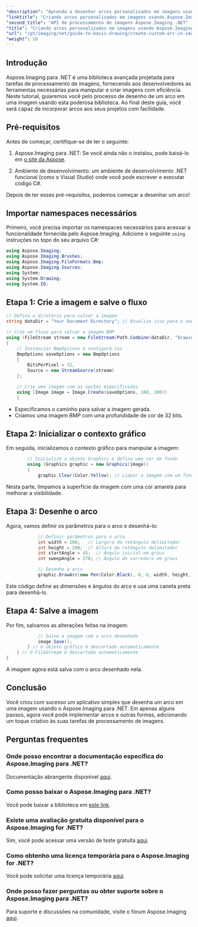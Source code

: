 ```yaml
---
"description": "Aprenda a desenhar arcos personalizados em imagens usando o Aspose.Imaging para .NET. Siga as instruções passo a passo para configurar sua imagem, inicializar o contexto gráfico, definir os parâmetros do arco e salvar o resultado final."
"linktitle": "Criando arcos personalizados em imagens usando Aspose.Imaging para .NET"
"second_title": "API de processamento de imagens Aspose.Imaging .NET"
"title": "Criando arcos personalizados em imagens usando Aspose.Imaging para .NET"
"url": "/pt/imaging/net/guide-to-basic-drawing/create-custom-arc-in-images/"
"weight": 10
---
```


## Introdução

Aspose.Imaging para .NET é uma biblioteca avançada projetada para tarefas de processamento de imagens, fornecendo aos desenvolvedores as ferramentas necessárias para manipular e criar imagens com eficiência. Neste tutorial, guiaremos você pelo processo de desenho de um arco em uma imagem usando esta poderosa biblioteca. Ao final deste guia, você será capaz de incorporar arcos aos seus projetos com facilidade.

## Pré-requisitos

Antes de começar, certifique-se de ter o seguinte:

1. Aspose.Imaging para .NET: Se você ainda não o instalou, pode baixá-lo em [o site da Aspose](https://releases.aspose.com/imaging/net/).

2. Ambiente de desenvolvimento: um ambiente de desenvolvimento .NET funcional (como o Visual Studio) onde você pode escrever e executar código C#.

Depois de ter esses pré-requisitos, podemos começar a desenhar um arco!

## Importar namespaces necessários

Primeiro, você precisa importar os namespaces necessários para acessar a funcionalidade fornecida pelo Aspose.Imaging. Adicione o seguinte `using` instruções no topo do seu arquivo C#:

```csharp
using Aspose.Imaging;
using Aspose.Imaging.Brushes;
using Aspose.Imaging.FileFormats.Bmp;
using Aspose.Imaging.Sources;
using System;
using System.Drawing;
using System.IO;
```

## Etapa 1: Crie a imagem e salve o fluxo

```csharp
// Defina o diretório para salvar a imagem
string dataDir = "Your Document Directory"; // Atualize isso para o seu caminho preferido

// Crie um fluxo para salvar a imagem BMP
using (FileStream stream = new FileStream(Path.Combine(dataDir, "DrawingArc_out.bmp"), FileMode.Create))
{
    // Instanciar BmpOptions e configurá-los
    BmpOptions saveOptions = new BmpOptions
    {
        BitsPerPixel = 32,
        Source = new StreamSource(stream)
    };

    // Crie uma imagem com as opções especificadas
    using (Image image = Image.Create(saveOptions, 100, 100))
    {
```

- Especificamos o caminho para salvar a imagem gerada.
- Criamos uma imagem BMP com uma profundidade de cor de 32 bits.

## Etapa 2: Inicializar o contexto gráfico

Em seguida, inicializamos o contexto gráfico para manipular a imagem:

```csharp
        // Inicialize o objeto Graphics e defina uma cor de fundo
        using (Graphics graphic = new Graphics(image))
        {
            graphic.Clear(Color.Yellow); // Limpar a imagem com um fundo amarelo
```

Nesta parte, limpamos a superfície da imagem com uma cor amarela para melhorar a visibilidade.

## Etapa 3: Desenhe o arco

Agora, vamos definir os parâmetros para o arco e desenhá-lo:

```csharp
            // Definir parâmetros para o arco
            int width = 100;   // Largura do retângulo delimitador
            int height = 200;  // Altura do retângulo delimitador
            int startAngle = 45;  // Ângulo inicial em graus
            int sweepAngle = 270; // Ângulo de varredura em graus

            // Desenhe o arco
            graphic.DrawArc(new Pen(Color.Black), 0, 0, width, height, startAngle, sweepAngle);
```

Este código define as dimensões e ângulos do arco e usa uma caneta preta para desenhá-lo.

## Etapa 4: Salve a imagem

Por fim, salvamos as alterações feitas na imagem:

```csharp
            // Salve a imagem com o arco desenhado
            image.Save();
        } // O objeto gráfico é descartado automaticamente
    } // O FileStream é descartado automaticamente
}
```

A imagem agora está salva com o arco desenhado nela.

## Conclusão

Você criou com sucesso um aplicativo simples que desenha um arco em uma imagem usando o Aspose.Imaging para .NET. Em apenas alguns passos, agora você pode implementar arcos e outras formas, adicionando um toque criativo às suas tarefas de processamento de imagens.

## Perguntas frequentes

### Onde posso encontrar a documentação específica do Aspose.Imaging para .NET?

Documentação abrangente disponível [aqui](https://reference.aspose.com/imaging/net/).

### Como posso baixar o Aspose.Imaging para .NET?

Você pode baixar a biblioteca em [este link](https://releases.aspose.com/imaging/net/).

### Existe uma avaliação gratuita disponível para o Aspose.Imaging for .NET?

Sim, você pode acessar uma versão de teste gratuita [aqui](https://releases.aspose.com/).

### Como obtenho uma licença temporária para o Aspose.Imaging for .NET?

Você pode solicitar uma licença temporária [aqui](https://purchase.conholdate.com/temporary-license/).

### Onde posso fazer perguntas ou obter suporte sobre o Aspose.Imaging para .NET?

Para suporte e discussões na comunidade, visite o fórum Aspose.Imaging [aqui](https://forum.aspose.com/).